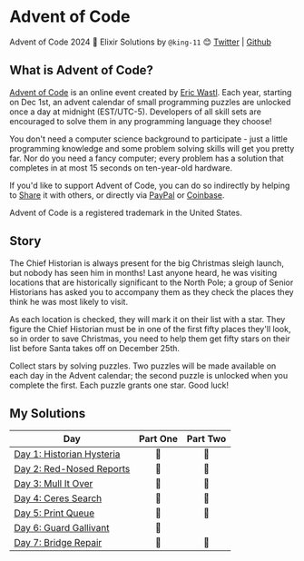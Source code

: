 # Advent of Code
Advent of Code 2024 🎄 Elixir Solutions by
`@king-11` 😊 [Twitter](https://twitter.com/1108King) | [Github](https://github.com/king-11)

## What is Advent of Code?
[Advent of Code](http://adventofcode.com) is an online event created by [Eric Wastl](https://twitter.com/ericwastl). Each year, starting on Dec 1st, an advent calendar of small programming puzzles are unlocked once a day at midnight (EST/UTC-5). Developers of all skill sets are encouraged to solve them in any programming language they choose!

You don't need a computer science background to participate - just a little programming knowledge and some problem solving skills will get you pretty far. Nor do you need a fancy computer; every problem has a solution that completes in at most 15 seconds on ten-year-old hardware.

If you'd like to support Advent of Code, you can do so indirectly by helping to [Share](https://adventofcode.com/2020/about) it with others, or directly via [PayPal](https://www.paypal.com/webapps/shoppingcart?flowlogging_id=482758c113636&mfid=1607161233294_482758c113636#/checkout/openButton) or [Coinbase](https://adventofcode.com/2020/support/coinbase).

Advent of Code is a registered trademark in the United States.

## Story

The Chief Historian is always present for the big Christmas sleigh launch, but nobody has seen him in months! Last anyone heard, he was visiting locations that are historically significant to the North Pole; a group of Senior Historians has asked you to accompany them as they check the places they think he was most likely to visit.

As each location is checked, they will mark it on their list with a star. They figure the Chief Historian must be in one of the first fifty places they'll look, so in order to save Christmas, you need to help them get fifty stars on their list before Santa takes off on December 25th.

Collect stars by solving puzzles. Two puzzles will be made available on each day in the Advent calendar; the second puzzle is unlocked when you complete the first. Each puzzle grants one star. Good luck!

## My Solutions

| Day                                                         | Part One | Part Two |
|-------------------------------------------------------------|:--------:|:--------:|
| [Day 1: Historian Hysteria](./lib/advent_of_code/day_01.ex) |    🌟    |    🌟    |
| [Day 2: Red-Nosed Reports](./lib/advent_of_code/day_02.ex)  |    🌟    |    🌟    |
| [Day 3: Mull It Over](./lib/advent_of_code/day_03.ex)       |    🌟    |    🌟    |
| [Day 4: Ceres Search](./lib/advent_of_code/day_04.ex)       |    🌟    |    🌟    |
| [Day 5: Print Queue](./lib/advent_of_code/day_05.ex)        |    🌟    |    🌟    |
| [Day 6: Guard Gallivant](./lib/advent_of_code/day_06.ex)    |    🌟    |          |
| [Day 7: Bridge Repair](./lib/advent_of_code/day_07.ex)      |    🌟    |    🌟    |
